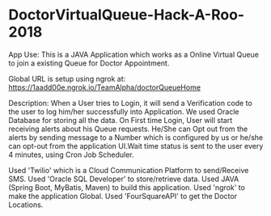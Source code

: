 # DoctorVirtualQueue-Hack-A-Roo-2018
App Use: This is a JAVA Application which works as a Online Virtual Queue to join a existing Queue for Doctor Appointment.

Global URL is setup using ngrok at: https://1aadd00e.ngrok.io/TeamAlpha/doctorQueueHome

Description: When a User tries to Login, it will send a Verification code to the user to log him/her successfully into Application.
We used Oracle Database for storing all the data. On First time Login, User will start receiving alerts about his Queue requests.
He/She can Opt out from the alerts by sending message to a Number which is configured by us or he/she can opt-out from the application
UI.Wait time status is sent to the user every 4 minutes, using Cron Job Scheduler.

Used 'Twilio' which is a Cloud Communication Platform to send/Receive SMS.
Used 'Oracle SQL Developer' to store/retrieve data.
Used JAVA (Spring Boot, MyBatis, Maven) to build this application.
Used 'ngrok' to make the application Global.
Used 'FourSquareAPI' to get the Doctor Locations.
